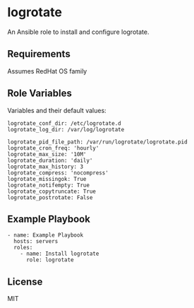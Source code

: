 logrotate
=========

An Ansible role to install and configure logrotate.

Requirements
------------

Assumes RedHat OS family

Role Variables
--------------

Variables and their default values:

    logrotate_conf_dir: /etc/logrotate.d
    logrotate_log_dir: /var/log/logrotate

    logrotate_pid_file_path: /var/run/logrotate/logrotate.pid
    logrotate_cron_freq: 'hourly'
    logrotate_max_size: '10M'
    logrotate_duration: 'daily'
    logrotate_max_history: 3
    logrotate_compress: 'nocompress'
    logrotate_missingok: True
    logrotate_notifempty: True
    logrotate_copytruncate: True
    logrotate_postrotate: False

Example Playbook
----------------

    - name: Example Playbook
      hosts: servers
      roles:
        - name: Install logrotate
          role: logrotate

License
-------

MIT

